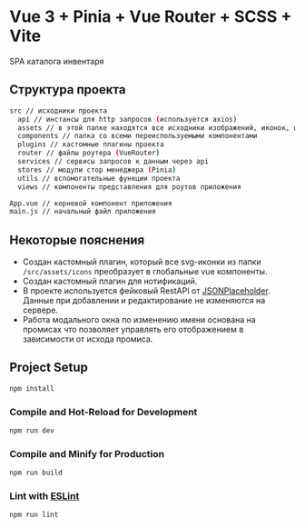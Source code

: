 # Vue 3 + Pinia + Vue Router + SCSS + Vite

 SPA каталога инвентаря

## Структура проекта

```sh
src // исходники проекта
  api // инстансы для http запросов (используется axios)
  assets // в этой папке находятся все исходники изображений, иконок, шрифтов, стилей
  components // папка со всеми переиспользуемыми компонентами
  plugins // кастомные плагины проекта 
  router // файлы роутера (VueRouter)
  services // сервисы запросов к данным через api
  stores // модули стор менеджера (Pinia)
  utils // вспомогательные функции проекта
  views // компоненты представления для роутов приложения

App.vue // корневой компонент приложения
main.js // начальный файл приложения
```

## Некоторые пояснения

- Создан кастомный плагин, который все svg-иконки из папки `/src/assets/icons` преобразует в глобальные vue компоненты.
- Создан кастомный плагин для нотификаций.
- В проекте используется фейковый RestAPI от [JSONPlaceholder](https://jsonplaceholder.typicode.com/guide/). Данные при добавлении и редактирование не изменяются на сервере.
- Работа модального окна по изменению имени основана на промисах что позволяет управлять его отображением в зависимости от исхода промиса.

## Project Setup

```sh
npm install
```

### Compile and Hot-Reload for Development

```sh
npm run dev
```

### Compile and Minify for Production

```sh
npm run build
```

### Lint with [ESLint](https://eslint.org/)

```sh
npm run lint
```
